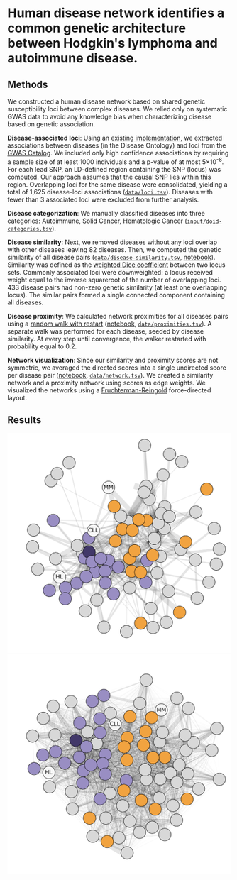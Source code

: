 # Human disease network identifies a common genetic architecture between Hodgkin's lymphoma and autoimmune disease.

## Methods

We constructed a human disease network based on shared genetic susceptibility loci between complex diseases. We relied only on systematic GWAS data to avoid any knowledge bias when characterizing disease based on genetic association.

**Disease-associated loci**: Using an [existing implementation](https://dx.doi.org/10.15363/thinklab.d80), we extracted associations between diseases (in the Disease Ontology) and loci from the [GWAS Catalog](https://dx.doi.org/10.1093/nar/gkt1229). We included only high confidence associations by requiring a sample size of at least 1000 individuals and a p-value of at most 5×10<sup>-8</sup>. For each lead SNP, an LD-defined region containing the SNP (locus) was computed. Our approach assumes that the causal SNP lies within this region. Overlapping loci for the same disease were consolidated, yielding a total of 1,625 disease-loci associations ([`data/loci.tsv`](data/loci.tsv)). Diseases with fewer than 3 associated loci were excluded from further analysis.

**Disease categorization**: We manually classified diseases into three categories: Autoimmune, Solid Cancer, Hematologic Cancer ([`input/doid-categories.tsv`](input/doid-categories.tsv)).

**Disease similarity**: Next, we removed diseases without any loci overlap with other diseases leaving 82 diseases. Then, we computed the genetic similarity of all disease pairs ([`data/disease-similarity.tsv`](data/disease-similarity.tsv), [notebook](disease-similarities.ipynb)). Similarity was defined as the [weighted Dice coefficient](http://dl.acm.org/citation.cfm?id=972695.972699) between two locus sets. Commonly associated loci were downweighted: a locus received weight equal to the inverse squareroot of the number of overlapping loci. 433 disease pairs had non-zero genetic similarity (at least one overlapping locus). The similar pairs formed a single connected component containing all diseases.

**Disease proximity**: We calculated network proximities for all diseases pairs using a [random walk with restart](https://dx.doi.org/10.1145/1014052.1014135) ([notebook](walk.ipynb), [`data/proximities.tsv`](data/proximities.tsv)). A separate walk was performed for each disease, seeded by disease similarity. At every step until convergence, the walker restarted with probability equal to 0.2.

**Network visualization**: Since our similarity and proximity scores are not symmetric, we averaged the directed scores into a single undirected score per disease pair ([notebook](network.ipynb), [`data/network.tsv`](data/network.tsv)). We created a similarity network and a proximity network using scores as edge weights. We visualized the networks using a [Fruchterman-Reingold](https://dx.doi.org/10.1002/spe.4380211102) force-directed layout.

## Results

![Hodgkin's lymphoma clusters with autoimmune diseases rather than solid cancers in a genetic similarity network](figure/similarity-network.png?raw=true "Similarity network. Autoimmune diseases are purple and solid cancers are orange.") ![Hodgkin's lymphoma clusters with autoimmune diseases rather than solid cancers in a genetic proximity network](figure/proximity-network.png?raw=true "Proximity network. Autoimmune diseases are purple and solid cancers are orange.")
